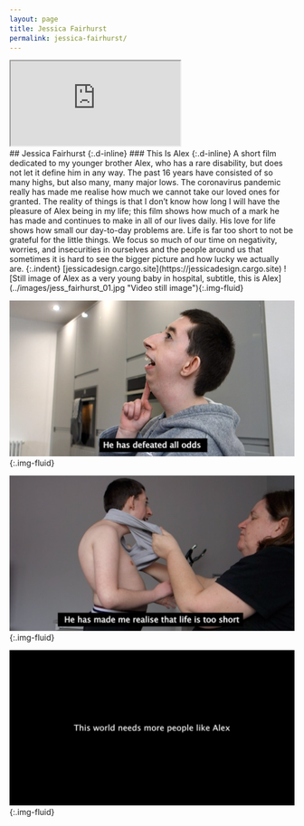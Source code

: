 ```yaml
---
layout: page
title: Jessica Fairhurst
permalink: jessica-fairhurst/
---
```

<div class="ratio ratio-16x9 mb-3">
  <iframe title="This Is Alex" class="embed-responsive-item" src="https://player.vimeo.com/video/557655283" allow="autoplay; fullscreen" allowfullscreen></iframe>  
</div>
## Jessica Fairhurst
{:.d-inline}
### This Is Alex
{:.d-inline}
A short film dedicated to my younger brother Alex, who has a rare disability, but does not let it define him in any way. The past 16 years have consisted of so many highs, but also many, many major lows. The coronavirus pandemic really has made me realise how much we cannot take our loved ones for granted. The reality of things is that I don’t know how long I will have the pleasure of Alex being in my life; this film shows how much of a mark he has made and continues to make in all of our lives daily. His love for life shows how small our day-to-day problems are. Life is far too short to not be grateful for the little things. We focus so much of our time on negativity, worries, and insecurities in ourselves and the people around us that sometimes it is hard to see the bigger picture and how lucky we actually are.
{:.indent}
[jessicadesign.cargo.site](https://jessicadesign.cargo.site)
![Still image of Alex as a very young baby in hospital, subtitle, this is Alex](../images/jess_fairhurst_01.jpg "Video still image"){:.img-fluid}

![Still image of Alex in the family kitchen, subtitled, he has defeated all odds](../images/jess_fairhurst_02.jpg "Video still image"){:.img-fluid}

![Still image of Alex getting dressed, subtitled, he has made me realise that life is too short](../images/jess_fairhurst_03.jpg "Video still image"){:.img-fluid}

![Still image, subtitled, this world needs more people like Alex](../images/jess_fairhurst_04.png "Video still image"){:.img-fluid}
